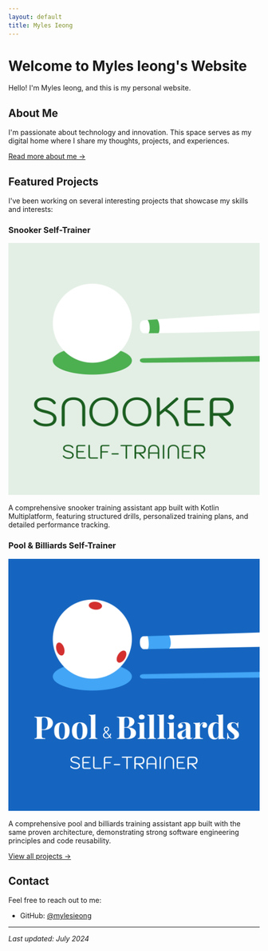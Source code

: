 ```yaml
---
layout: default
title: Myles Ieong
---
```


# Welcome to Myles Ieong's Website

Hello! I'm Myles Ieong, and this is my personal website.

## About Me

I'm passionate about technology and innovation. This space serves as my digital home where I share my thoughts, projects, and experiences.

[Read more about me →](/about)

## Featured Projects

I've been working on several interesting projects that showcase my skills and interests:

### Snooker Self-Trainer

![Snooker Self-Trainer Logo](/assets/images/logo_snooker.png)

A comprehensive snooker training assistant app built with Kotlin Multiplatform, featuring structured drills, personalized training plans, and detailed performance tracking.

### Pool & Billiards Self-Trainer

![Pool & Billiards Self-Trainer Logo](/assets/images/logo_pool&biiliards.png)

A comprehensive pool and billiards training assistant app built with the same proven architecture, demonstrating strong software engineering principles and code reusability.

[View all projects →](/projects)

## Contact

Feel free to reach out to me:
- GitHub: [@mylesieong](https://github.com/mylesieong)

---

*Last updated: July 2024* 